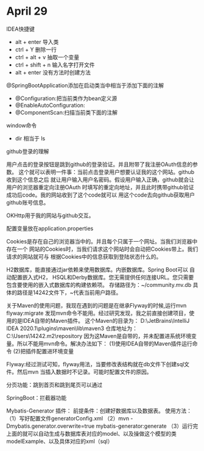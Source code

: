 # April 29
IDEA快捷键
 - alt + enter 导入类
 - ctrl + Y 删除一行
 - ctrl + alt + v 抽取一个变量
 - ctrl + shift + n 输入名字打开文件
 - alt + enter 没有方法时创建方法

@SpringBootApplication添加在启动类当中相当于添加下面的注解
- @Configuration:把当前类作为bean定义源
- @EnableAutoConfiguration:
- @ComponentScan:扫描当前类下面的注解 

window命令
- dir 相当于 ls

github登录的理解

用户点击的登录按钮是跳到github的登录验证。并且附带了我注册OAuth信息的参数。
这个就可以表明一件事：当前点击登录用户想要认证我的这个网站。github收到这个信息之后
就让用户输入用户名密码。假设用户输入正确，github就会让用户的浏览器重定向注册OAuth
时填写的重定向地址，并且此时携带github验证成功后code。我的网站收到了这个code就可以
用这个code去向github获取用户github账号信息。

OKHttp用于我的网站与github交互。

配置变量放在application.properties

Cookies是存在自己的浏览器当中的。并且每个只属于一个网址。当我们浏览器中存在一个
网站的Cookies时，当我们请求这个网站时会自动把Cookies带上。我们请求的网站就可与
根据Cookies中的信息获取到登陆状态什么的。

H2数据库，能直接通过jar依赖来使用数据库。内嵌数据库。Spring Boot可以
自动配置嵌入式H2， HSQL和Derby数据库。您无需提供任何连接URL。您只需要包含要使用的嵌入式数据库的构建依赖项。
存储路径为：~/community.mv.db 具体的路径是14242文件下，~代表当前用户路径。

关于Maven的使用问题，我现在遇到的问题是在继承Flyway的时候,运行mvn flyway:migrate
发现mvn命令不能用。经过研究发现，我之前直接创建项目，使用的是IDEA自带的Maven插件。
这个Maven的目录为：
D:\JetBrains\IntelliJ IDEA 2020.1\plugins\maven\lib\maven3
仓库地址为：
C:\Users\14242\.m2\repository
因为这Maven是自带的，并未配置进系统环境变量。所以不能用mvn命令。解决办法如下：
(1)使用IDEA自带的Maven插件运行命令
(2)把插件配置进环境变量

Flyway:经过测试可知，flyway用法，当要修改表结构就在db文件下创建sql文件。然后mvn
当插入数据时不记录。可能时配置文件的原因。

分页功能：跳到首页和跳到尾页可以通过

SpringBoot：拦截器功能

Mybatis-Generator 插件：
    前提条件：创建好数据库以及数据表。
    使用方法：
        （1）写好配置文件generatorConfig.xml
        （2）mvn -Dmybatis.generator.overwrite=true mybatis-generator:generate
        （3）运行完上面的就可以自动生成与数据库表对应的model、以及操做这个模型的类modelExample、以及具体对应的xml（sql）


